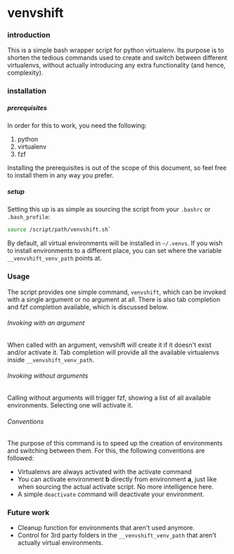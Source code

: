 # venvshift




### introduction

This is a simple bash wrapper script for python virtualenv. Its purpose is to shorten the tedious commands used to create and switch between different virtualenvs, without actually introducing any extra functionality (and hence, complexity). 



### installation

##### prerequisites
In order for this to work, you need the following: 

1. python
2. virtualenv
3. fzf

Installing the prerequisites is out of the scope of this document, so feel free to install them in any way you prefer.


##### setup 
Setting this up is as simple as sourcing the script from your `.bashrc` or `.bash_profile`:

```bash
source /script/path/venvshift.sh`
```

By default, all virtual environments will be installed in `~/.venvs`. If you wish to install environments to a different place, you can set where the  variable `__venvshift_venv_path` points at. 


### Usage

The script provides one simple command, `venvshift`, which can be invoked with a single argument or no argument at all. There is also tab completion and fzf completion available, which is discussed below.


###### Invoking with an argument
When called with an argument, venvshift will create it if it doesn't exist and/or activate it. Tab completion will provide all the available virtualenvs inside `__venvshift_venv_path`.


###### Invoking without arguments
Calling without arguments will trigger fzf, showing a list of all available environments. Selecting one will activate it. 

###### Conventions

The purpose of this command is to speed up the creation of environments and switching between them. For this, the following conventions are followed:
- Virtualenvs are always activated with the activate command
- You can activate environment **b** directly from environment **a**, just like when sourcing the actual activate script. No more intelligence here.
- A simple `deactivate` command will deactivate your environment.  


### Future work

- Cleanup function for environments that aren't used anymore.
- Control for 3rd party folders in the `__venvshift_venv_path` that aren't actually virtual environments.
